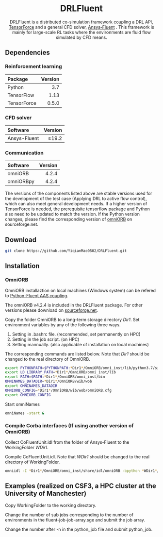 <div align="center">
<!-- Title: -->
  <h1>DRLFluent</h1>

DRLFluent is a distributed co-simulation framework coupling a DRL API, <a href="https://github.com/tensorforce/tensorforce">TensorForce</a> and a general CFD solver, <a href="https://www.ansys.com/products/fluids/ansys-fluent">Ansys-Fluent</a> . This framework is mainly for large-scale RL tasks where the environments are fluid flow simulated by CFD means.
</div>

## Dependencies
### Reinforcement learning
|      Package     |     Version   |
|:-----------------|--------------:|
| Python           |      3.7      |
| TensorFlow       |      1.13     |
| TensorForce      |      0.5.0    |

### CFD solver
|      Software    |     Version   |
|:-----------------|--------------:|
| Ansys-Fluent     |     ≥19.2     |

### Communication
|      Software    |     Version   |
|:-----------------|--------------:|
| omniORB          |     4.2.4     |
| omniORBpy        |     4.2.4     |

The versions of the components listed above are stable versions used for the development of the test case (Applying DRL to active flow control), which can also meet general development needs. If a higher version of TensorForce is needed, the prerequisite tensorflow package and Python also need to be updated to match the version. If the Python version changes, please find the corresponding version of <a href="https://sourceforge.net/projects/omniorb/files/">omniORB</a> on sourceforge.net.

## Download

```bash
git clone https://github.com/YiqianMao0502/DRLFluent.git
```

## Installation

### OmniORB

OmniORB installaztion on local machines (Windows system) can be refered to <a href="https://www.youtube.com/watch?v=v4eZPioTOYs">Python-Fluent AAS coupling</a>. 

The omniORB v4.2.4 is included in the DRLFluent package. For other versions please download on <a href="https://sourceforge.net/projects/omniorb/files/">sourceforge.net</a>.

Copy the folder OmniORB to a long-term storage directory *Dir1*. Set environment variables by any of the following three ways.

1. Setting in .bashrc file. (recommended, set permanently on HPC)
2. Setting in the job script. (on HPC)
3. Setting mannually. (also applicable of installation on local machines)

The corresponding commands are listed below. Note that *Dir1* should be changed to the real directory of OmniORB.

```bash
export PYTHONPATH=$PYTHONPATH:*Dir1*/OmniORB/omni_inst/lib/python3.7/site-packages
export LD_LIBRARY_PATH=*Dir1*/OmniORB/omni_inst/lib
export PATH=$PATH:*Dir1*/OmniORB/omni_inst/bin
OMNINAMES_DATADIR=*Dir1*/OmniORB/wib/wob
export OMNINAMES_DATADIR
OMNIORB_CONFIG=*Dir1*/OmniORB/wib/wob/omniORB.cfg
export OMNIORB_CONFIG
```

Start omniNames

```bash
omniNames -start &
```

### Compile Corba interfaces (If using another version of OmniORB)

Collect CoFluentUnit.idl from the folder of Ansys-Fluent to the WorkingFolder *WDir1*. 

Compile CoFluentUnit.idl. Note that *WDir1* should be changed to the real directory of WorkingFolder.

```bash
omniidl -I *Dir1*/OmniORB/omni_inst/share/idl/omniORB -bpython *WDir1*/WorkingFolder/CoFluentUnit.idl
```

## Examples (realized on CSF3, a HPC cluster at the University of Manchester)

Copy WorkingFolder to the working directory. 

Change the number of sub jobs corresponding to the number of environments in the fluent-job-job-array.sge and submit the job array.

Change the number after -n in the python_job file and submit python_job.
